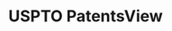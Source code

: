 ---
layout: default
bigquery: https://console.cloud.google.com/bigquery?p=patents-public-data&d=patentsview&page=dataset
citation: Attribution should be given to PatentsView for use, distribution, or derivative
  works.
code: https://github.com/CSSIP-AIR/PatentsView-Code-Snippets/
contributors: USPTO
cost: None
description: 'PatentsView includes US patent data including raw data (summaries, applications,
  pregrant applications), disambugations of inventors and assignees, and inventor
  gender estimates.  Also foreign priority data, # of figures and sheets, and government
  interest statements.'
documentation: https://patentsview.org/query/builder-faqs
last_edit: 04/06/2022, 08:47:26
location: https://patentsview.org/
maintained_by: USPTO
record_creation_timestamp: 12/2/2020 17:20:46
schema_fields:
- relkind
- disamb_assignee_id_20191008
- field_id
- action_date
- disamb_inventor_id_20191008
- disamb_inventor_id_20171003
- subsection_id
- subgroup
- disamb_assignee_id_20200331
- title
- country
- date
- name_last
- country_transformed
- sequence
- contract_award_number
- deceased
- disamb_inventor_id_20170808
- group
- patent_id
- term_disclaimer
- inventor_id
- num_figures
- disamb_assignee_id_20200630
- name_first
- category_id
- exemplary
- latlong
- city
- ipc_version_indicator
- category
- f102_date
- organization_id
- dependent
- classification_value
- fname
- length
- filename
- reldocno
- assignee_id
- rawassignee_id
- disclaimer_date
- _371_date
- attribution_status
- _102_date
- name
- abstract
- f371_date
- disamb_assignee_id_20191231
- num_sheets
- rule_47
- disamb_inventor_id_20170307
- application_id
- longitude
- id
- level_one
- subclass_id
- lname
- disamb_inventor_id_20200929
- section
- number
- county
- classification_level
- type
- term_extension
- lawyer_id
- disamb_inventor_id_20200331
- disamb_assignee_id_20190312
- disamb_inventor_id_20200630
- kind
- field_title
- doctype
- male_flag
- symbol_position
- term_grant
- subcategory_id
- subclass
- num_claims
- state_fips
- state
- status
- level_three
- mainclass_id
- gi_statement
- ipc_class
- main_group
- disamb_assignee_id_20190820
- latitude
- latin_name
- publication_number
- subgroup_id
- male
- rawlocation_id
- disamb_inventor_id_20191231
- county_fips
- applicant_type
- variety
- disamb_inventor_id_20180528
- disamb_inventor_id_20190820
- text
- disamb_inventor_id_20201229
- section_id
- disamb_inventor_id_20171226
- designation
- doc_type
- disamb_inventor_id_20181127
- organization
- classification_data_source
- location_id
- citation_id
- role
- series_code
- lapse_of_patent
- classification_status
- sector_title
- disamb_inventor_id_20190312
- rawinventor_id
- disamb_assignee_id_20181127
- disamb_assignee_id_20200929
- group_id
- level_two
- num
- rel_id
- withdrawn
- uuid
shortname: patentsview
tags:
- disambiguation
- United States
- gender
terms_of_use: Creative Commons Attribution 4.0 International License.
timeframe: 1963-1999
title: USPTO PatentsView
uuid: cf1780b1-e265-4e49-8d1d-83b9cfe0fd9a
---